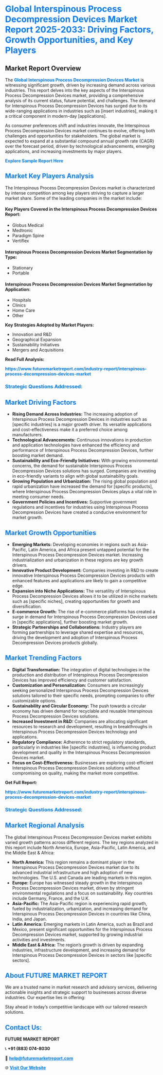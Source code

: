 <h1 style="color: #007BFF;">Global Interspinous Process Decompression Devices Market Report 2025-2033: Driving Factors, Growth Opportunities, and Key Players</h1>

<section id="overview">
<h2>Market Report Overview</h2>
<p>The <a href="https://www.futuremarketreport.com/industry-report/interspinous-process-decompression-devices-market" style="color: #007BFF; text-decoration: none;"><strong>Global Interspinous Process Decompression Devices Market</strong></a> is witnessing significant growth, driven by increasing demand across various industries. This report delves into the key aspects of the Interspinous Process Decompression Devices market, providing a comprehensive analysis of its current status, future potential, and challenges. The demand for Interspinous Process Decompression Devices has surged due to its wide-ranging applications in industries such as [insert industries], making it a critical component in modern-day [applications].</p>
<p>As consumer preferences shift and industries innovate, the Interspinous Process Decompression Devices market continues to evolve, offering both challenges and opportunities for stakeholders. The global market is expected to expand at a substantial compound annual growth rate (CAGR) over the forecast period, driven by technological advancements, emerging applications, and increasing investments by major players.</p>
</section>

<section id="overview">
<p><a href="https://www.futuremarketreport.com/request-sample/reportId=99497" style="color: #007BFF; text-decoration: none;"><strong>Explore Sample Report Here</strong></a></p>
</section>

<section id="key-players">
<h2 style="color: #007BFF;">Market Key Players Analysis</h2>
<p>The Interspinous Process Decompression Devices market is characterized by intense competition among key players striving to capture a larger market share. Some of the leading companies in the market include:</p>
<h4>Key Players Covered in the Interspinous Process Decompression Devices Report:</h4>
<ul><li>Globus Medical</li><li>Medtronic</li><li>Paradigm Spine</li><li>Vertiflex</li></ul>
<h4>Interspinous Process Decompression Devices Market Segmentation by Type:</h4>
<ul><li>Stationary</li><li>Portable</li></ul>

<h4>Interspinous Process Decompression Devices Market Segmentation by Application:</h4>
<ul><li>Hospitals</li><li>Clinics</li><li>Home Care</li><li>Other</li></ul>
<p><strong>Key Strategies Adopted by Market Players:</strong></p>
<ul>
<li>Innovation and R&D</li>
<li>Geographical Expansion</li>
<li>Sustainability Initiatives</li>
<li>Mergers and Acquisitions</li>
</ul>
</section>

<section>
<p><strong>Read Full Analysis: </strong></p><a href="https://www.futuremarketreport.com/industry-report/interspinous-process-decompression-devices-market" style="color: #007BFF; text-decoration: none;"><strong>https://www.futuremarketreport.com/industry-report/interspinous-process-decompression-devices-market</strong></a>
<h3 style="color: #007BFF;">Strategic Questions Addressed:</h3>
</section>

<section id="driving-factors">
<h2 style="color: #007BFF;">Market Driving Factors</h2>
<ul>
<li><strong>Rising Demand Across Industries:</strong> The increasing adoption of Interspinous Process Decompression Devices in industries such as [specific industries] is a major growth driver. Its versatile applications and cost-effectiveness make it a preferred choice among manufacturers.</li>
<li><strong>Technological Advancements:</strong> Continuous innovations in production and application technologies have enhanced the efficiency and performance of Interspinous Process Decompression Devices, further boosting market demand.</li>
<li><strong>Sustainability and Eco-Friendly Initiatives:</strong> With growing environmental concerns, the demand for sustainable Interspinous Process Decompression Devices solutions has surged. Companies are investing in eco-friendly variants to align with global sustainability goals.</li>
<li><strong>Growing Population and Urbanization:</strong> The rising global population and rapid urbanization have increased the demand for [specific products], where Interspinous Process Decompression Devices plays a vital role in meeting consumer needs.</li>
<li><strong>Government Policies and Incentives:</strong> Supportive government regulations and incentives for industries using Interspinous Process Decompression Devices have created a conducive environment for market growth.</li>
</ul>
</section>

<section id="growth-opportunities">
<h2 style="color: #007BFF;">Market Growth Opportunities</h2>
<ul>
<li><strong>Emerging Markets:</strong> Developing economies in regions such as Asia-Pacific, Latin America, and Africa present untapped potential for the Interspinous Process Decompression Devices market. Increasing industrialization and urbanization in these regions are key growth drivers.</li>
<li><strong>Innovative Product Development:</strong> Companies investing in R&D to create innovative Interspinous Process Decompression Devices products with enhanced features and applications are likely to gain a competitive edge.</li>
<li><strong>Expansion into Niche Applications:</strong> The versatility of Interspinous Process Decompression Devices allows it to be utilized in niche markets such as [specific niches], creating opportunities for growth and diversification.</li>
<li><strong>E-commerce Growth:</strong> The rise of e-commerce platforms has created a surge in demand for Interspinous Process Decompression Devices used in [specific applications], further boosting market growth.</li>
<li><strong>Strategic Partnerships and Collaborations:</strong> Industry players are forming partnerships to leverage shared expertise and resources, driving the development and adoption of Interspinous Process Decompression Devices products globally.</li>
</ul>
</section>

<section id="trending-factors">
<h2 style="color: #007BFF;">Market Trending Factors</h2>
<ul>
<li><strong>Digital Transformation:</strong> The integration of digital technologies in the production and distribution of Interspinous Process Decompression Devices has improved efficiency and customer satisfaction.</li>
<li><strong>Customization and Personalization:</strong> Consumers are increasingly seeking personalized Interspinous Process Decompression Devices solutions tailored to their specific needs, prompting companies to offer customizable options.</li>
<li><strong>Sustainability and Circular Economy:</strong> The push towards a circular economy has driven demand for recyclable and reusable Interspinous Process Decompression Devices solutions.</li>
<li><strong>Increased Investment in R&D:</strong> Companies are allocating significant resources to research and development, resulting in breakthroughs in Interspinous Process Decompression Devices technology and applications.</li>
<li><strong>Regulatory Compliance:</strong> Adherence to strict regulatory standards, particularly in industries like [specific industries], is influencing product development and quality in the Interspinous Process Decompression Devices market.</li>
<li><strong>Focus on Cost-Effectiveness:</strong> Businesses are exploring cost-efficient Interspinous Process Decompression Devices solutions without compromising on quality, making the market more competitive.</li>
</ul>
</section>

<section>
<p><strong>Get Full Report: </strong></p><a href="https://www.futuremarketreport.com/industry-report/interspinous-process-decompression-devices-market" style="color: #007BFF; text-decoration: none;"><strong>https://www.futuremarketreport.com/industry-report/interspinous-process-decompression-devices-market</strong></a>
<h3 style="color: #007BFF;">Strategic Questions Addressed:</h3>
</section>


<section id="regional-analysis">
<h2 style="color: #007BFF;">Market Regional Analysis</h2>
<p>The global Interspinous Process Decompression Devices market exhibits varied growth patterns across different regions. The key regions analyzed in this report include North America, Europe, Asia-Pacific, Latin America, and the Middle East & Africa:</p>
<ul>
<li><strong>North America:</strong> This region remains a dominant player in the Interspinous Process Decompression Devices market due to its advanced industrial infrastructure and high adoption of new technologies. The U.S. and Canada are leading markets in this region.</li>
<li><strong>Europe:</strong> Europe has witnessed steady growth in the Interspinous Process Decompression Devices market, driven by stringent environmental regulations and a focus on sustainability. Key countries include Germany, France, and the U.K.</li>
<li><strong>Asia-Pacific:</strong> The Asia-Pacific region is experiencing rapid growth, fueled by industrialization, urbanization, and increasing demand for Interspinous Process Decompression Devices in countries like China, India, and Japan.</li>
<li><strong>Latin America:</strong> Emerging markets in Latin America, such as Brazil and Mexico, present significant opportunities for the Interspinous Process Decompression Devices market, supported by growing industrial activities and investments.</li>
<li><strong>Middle East & Africa:</strong> The region’s growth is driven by expanding industries, infrastructure development, and increasing demand for Interspinous Process Decompression Devices in sectors like [specific sectors].</li>
</ul>
</section>

<footer>
<h2 style="color: #007BFF;">About FUTURE MARKET REPORT</h2>
<p>We are a trusted name in market research and advisory services, delivering actionable insights and strategic support to businesses across diverse industries. Our expertise lies in offering:</p>

<p>Stay ahead in today’s competitive landscape with our tailored research solutions.</p>

<h2 style="color: #007BFF;">Contact Us:</h2>
<p><strong>FUTURE MARKET REPORT</strong></p>
<p>📞 <strong>+91 (883) 074-8030</strong></p>
<p>📧 <strong><a href="mailto:help@futuremarketreport.com" style="color: #007BFF;">help@futuremarketreport.com</a></strong></p>
<p>🌐 <strong><a href="https://www.futuremarketreport.com/" style="color: #007BFF;">Visit Our Website</a></strong></p>
</footer>